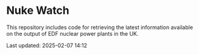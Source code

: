 # Nuke Watch

This repository includes code for retrieving the latest information available on the output of EDF nuclear power plants in the UK.

Last updated: 2025-02-07 14:12